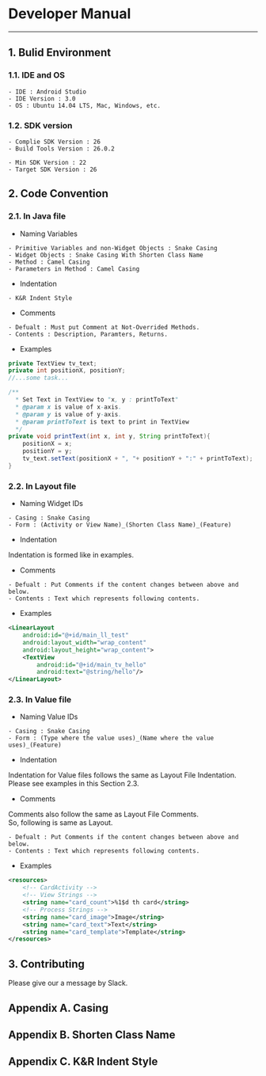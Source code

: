 # Developer Manual
-----

## 1. Bulid Environment

### 1.1. IDE and OS
```
- IDE : Android Studio
- IDE Version : 3.0
- OS : Ubuntu 14.04 LTS, Mac, Windows, etc.
```

### 1.2. SDK version
```
- Complie SDK Version : 26
- Build Tools Version : 26.0.2

- Min SDK Version : 22
- Target SDK Version : 26
```

## 2. Code Convention

### 2.1. In Java file

- Naming Variables

```
- Primitive Variables and non-Widget Objects : Snake Casing
- Widget Objects : Snake Casing With Shorten Class Name
- Method : Camel Casing
- Parameters in Method : Camel Casing
```

- Indentation

```
- K&R Indent Style
```

- Comments

```
- Defualt : Must put Comment at Not-Overrided Methods.
- Contents : Description, Paramters, Returns.
```

- Examples

```java
private TextView tv_text;
private int positionX, positionY;
//...some task...

/**
  * Set Text in TextView to "x, y : printToText"
  * @param x is value of x-axis.
  * @param y is value of y-axis.
  * @param printToText is text to print in TextView
  */
private void printText(int x, int y, String printToText){
	positionX = x;
	positionY = y;
	tv_text.setText(positionX + ", "+ positionY + ":" + printToText);
}
```

### 2.2. In Layout file

- Naming Widget IDs

```
- Casing : Snake Casing
- Form : (Activity or View Name)_(Shorten Class Name)_(Feature)
```

- Indentation

Indentation is formed like in examples.

- Comments

```
- Defualt : Put Comments if the content changes between above and below.
- Contents : Text which represents following contents.
```

- Examples

```xml
<LinearLayout
	android:id="@+id/main_ll_test"
	android:layout_width="wrap_content"
	android:layout_height="wrap_content">
	<TextView
		android:id="@+id/main_tv_hello"
		android:text="@string/hello"/>
</LinearLayout>
```

### 2.3. In Value file

- Naming Value IDs

```
- Casing : Snake Casing
- Form : (Type where the value uses)_(Name where the value uses)_(Feature)
```

- Indentation

Indentation for Value files follows the same as Layout File Indentation.
Please see examples in this Section 2.3.

- Comments

Comments also follow the same as Layout File Comments.  
So, following is same as Layout.

```
- Defualt : Put Comments if the content changes between above and below.
- Contents : Text which represents following contents.
```

- Examples

```xml
<resources>
    <!-- CardActivity -->
	<!-- View Strings -->
	<string name="card_count">%1$d th card</string>
	<!-- Process Strings -->
	<string name="card_image">Image</string>
	<string name="card_text">Text</string>
	<string name="card_template">Template</string>
</resources>
```

## 3. Contributing

Please give our a message by Slack.

## Appendix A. Casing

## Appendix B. Shorten Class Name

## Appendix C. K&R Indent Style

